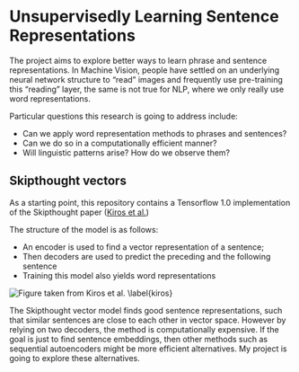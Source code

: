 # Unsupervisedly Learning Sentence Representations

The project aims to explore better ways to learn phrase and sentence representations.
In Machine Vision, people have settled on an underlying neural network structure to “read” images and frequently use pre-training this “reading” layer, the same is not true for NLP, where we only really use word representations.

Particular questions this research is going to address include:
- Can we apply word representation methods to phrases and sentences?
- Can we do so in a computationally efficient manner?
- Will linguistic patterns arise?  How do we observe them?

## Skipthought vectors

As a starting point, this repository contains a Tensorflow 1.0 implementation of the Skipthought paper ([Kiros et al.](https://chara.cs.illinois.edu/sites/fa16-cs591txt/pdf/Kiros-2015-NIPS.pdf))

The structure of the model is as follows:
- An encoder is used to find a vector representation of a sentence;
- Then decoders are used to predict the preceding and the following sentence
- Training this model also yields word representations

![Figure taken from Kiros et al. \label{kiros}](https://cdn-images-1.medium.com/max/1000/1*MQXaRQ3BsTHpn0cfOXcbag.png)

The Skipthought vector model finds good sentence representations, such that similar sentences are close to each other in vector space. However by relying on two decoders, the method is computationally expensive. If the goal is just to find sentence embeddings, then other methods such as sequential autoencoders might be more efficient alternatives. My project is going to explore these alternatives.
